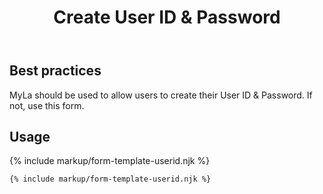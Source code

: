 ﻿---
title: Create User ID & Password
summary: The Create User ID & Password block allows users to create and update their User ID & Password.
tags: form-templates
layout: guide
eleventyNavigation:
  key: Create User ID & Password
  parent: Form Templates
  order: 3
  excerpt: The Create User ID & Password block allows users to create and update their User ID & Password.
  img: /img/illustrations/illus-create-user-id-password.svg
---

## Best practices

MyLa should be used to allow users to create their User ID & Password. If not, use this form.

## Usage

{% include markup/form-template-userid.njk %}

``` html
{% include markup/form-template-userid.njk %}
```

